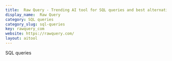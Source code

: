```yaml
---
title:  Raw Query - Trending AI tool for SQL queries and best alternatives
display_name:  Raw Query
category: SQL queries
category_slug: sql-queries
key: rawquery_com
website: https://rawquery.com/
layout: aitool
---
```


SQL queries
